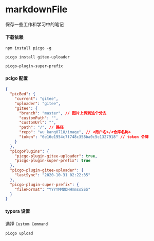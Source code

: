 # markdownFile

保存一些工作和学习中的笔记

#### 下载依赖

`npm install picgo -g`

`picgo install gitee-uploader`

`picgo-plugin-super-prefix`

#### pcigo 配置

```json
{
  "picBed": {
    "current": "gitee",
    "uploader": "gitee",
    "gitee": {
      "branch": "master", // 图片上传到这个分支
      "customPath": "",
      "customUrl": "",
      "path": "/", // 路径
      "repo": "wu_kang0718/image", // <用户名>/<仓库名称>
      "token": "6e16e1954c7f748c358ba0c5c1327918" // token 令牌
    }
  },
  "picgoPlugins": {
    "picgo-plugin-gitee-uploader": true,
    "picgo-plugin-super-prefix": true
  },
  "picgo-plugin-gitee-uploader": {
    "lastSync": "2020-10-31 02:22:35"
  },
  "picgo-plugin-super-prefix": {
    "fileFormat": "YYYYMMDDHHmmssSSS"
  }
}
```

#### typora 设置

选择 `Custom Command`

`picgo upload`